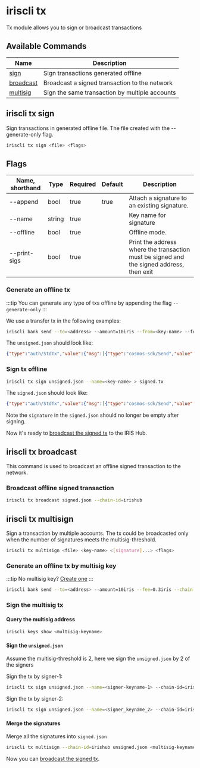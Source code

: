 # iriscli tx

Tx module allows you to sign or broadcast transactions

## Available Commands

| Name                               | Description                                    |
| ---------------------------------- | ---------------------------------------------- |
| [sign](#iriscli-tx-sign)           | Sign transactions generated offline            |
| [broadcast](#iriscli-tx-broadcast) | Broadcast a signed transaction to the network  |
| [multisig](#iriscli-tx-multisig)   | Sign the same transaction by multiple accounts |

## iriscli tx sign

Sign transactions in generated offline file. The file created with the --generate-only flag.

```bash
iriscli tx sign <file> <flags>
```

## Flags

| Name, shorthand | Type   | Required | Default | Description                                                                              |
| --------------- | ------ | -------- | ------- | ---------------------------------------------------------------------------------------- |
| --append        | bool   | true     | true    | Attach a signature to an existing signature.                                             |
| --name          | string | true     |         | Key name for signature                                                                   |
| --offline       | bool   | true     |         | Offline mode.                                                                            |
| --print-sigs    | bool   | true     |         | Print the address where the transaction must be signed and the signed address, then exit |

### Generate an offline tx

:::tip
You can generate any type of txs offline by appending the flag `--generate-only`
:::

We use a transfer tx in the following examples:

```bash
iriscli bank send --to=<address> --amount=10iris --from=<key-name> --fee=0.3iris --chain-id=irishub --generate-only > unsigned.json
```

The `unsigned.json` should look like:

```json
{"type":"auth/StdTx","value":{"msg":[{"type":"cosmos-sdk/Send","value":{"inputs":[{"address":"iaa19aamjx3xszzxgqhrh0yqd4hkurkea7f646vaym","coins":[{"denom":"iris-atto","amount":"10000000000000000000"}]}],"outputs":[{"address":"iaa19aamjx3xszzxgqhrh0yqd4hkurkea7f646vaym","coins":[{"denom":"iris-atto","amount":"10000000000000000000"}]}]}}],"fee":{"amount":[{"denom":"iris-atto","amount":"4000000000000000"}],"gas":"200000"},"signatures":null,"memo":""}}
```

### Sign tx offline

```bash
iriscli tx sign unsigned.json --name=<key-name> > signed.tx
```

The `signed.json` should look like:

```json
{"type":"auth/StdTx","value":{"msg":[{"type":"cosmos-sdk/Send","value":{"inputs":[{"address":"iaa106nhdckyf996q69v3qdxwe6y7408pvyvyxzhxh","coins":[{"denom":"iris-atto","amount":"10000000000000000000"}]}],"outputs":[{"address":"iaa1893x4l2rdshytfzvfpduecpswz7qtpstevr742","coins":[{"denom":"iris-atto","amount":"10000000000000000000"}]}]}}],"fee":{"amount":[{"denom":"iris-atto","amount":"40000000000000000"}],"gas":"200000"},"signatures":[{"pub_key":{"type":"tendermint/PubKeySecp256k1","value":"Auouudrg0P86v2kq2lykdr97AJYGHyD6BJXAQtjR1gzd"},"signature":"sJewd6lKjma49rAiGVfdT+V0YYerKNx6ZksdumVCvuItqGm24bEN9msh7IJ12Sil1lYjqQjdAcjVCX/77FKlIQ==","account_number":"0","sequence":"3"}],"memo":"test"}}
```

Note the `signature` in the `signed.json` should no longer be empty after signing.

Now it's ready to [broadcast the signed tx](#iriscli-tx-broadcast) to the IRIS Hub.

## iriscli tx broadcast

This command is used to broadcast an offline signed transaction to the network.

### Broadcast offline signed transaction

```bash
iriscli tx broadcast signed.json --chain-id=irishub
```

## iriscli tx multisign

Sign a transaction by multiple accounts. The tx could be broadcasted only when the number of signatures meets the multisig-threshold.

```bash
iriscli tx multisign <file> <key-name> <[signature]...> <flags>
```

### Generate an offline tx by multisig key

:::tip
No multisig key? [Create one](keys.md#create-a-multisig-key)
:::

```bash
iriscli bank send --to=<address> --amount=10iris --fee=0.3iris --chain-id=irishub --from=<multisig-keyname> --generate-only > unsigned.json
```

### Sign the multisig tx

#### Query the multisig address

```bash
iriscli keys show <multisig-keyname>
```

#### Sign the `unsigned.json`

Assume the multisig-threshold is 2, here we sign the `unsigned.json` by 2 of the signers

Sign the tx by signer-1:

```bash
iriscli tx sign unsigned.json --name=<signer-keyname-1> --chain-id=irishub --multisig=<multisig-address> --signature-only > signed-1.json
```

Sign the tx by signer-2:

```bash
iriscli tx sign unsigned.json --name=<signer_keyname_2> --chain-id=irishub --multisig=<multisig-address> --signature-only > signed-2.json
```

#### Merge the signatures

Merge all the signatures into `signed.json`

```bash
iriscli tx multisign --chain-id=irishub unsigned.json <multisig-keyname> signed-1.json signed-2.json > signed.json
```

Now you can [broadcast the signed tx](#iriscli-tx-broadcast).
